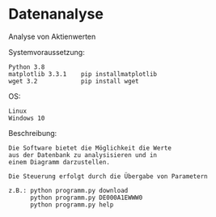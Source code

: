 # Datenanalyse

Analyse von Aktienwerten


Systemvoraussetzung:

	Python 3.8
	matplotlib 3.3.1    pip installmatplotlib
	wget 3.2            pip install wget

OS: 

	Linux
	Windows 10

Beschreibung:

	Die Software bietet die Möglichkeit die Werte 
	aus der Datenbank zu analysisieren und in 
    einem Diagramm darzustellen.
    
    Die Steuerung erfolgt durch die Übergabe von Parametern
    
    z.B.: python programm.py download
          python programm.py DE000A1EWWW0
          python programm.py help
    